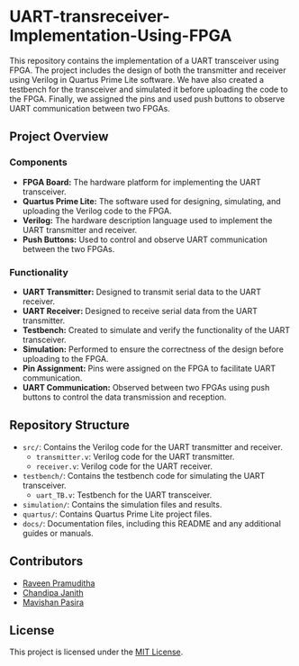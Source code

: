 # UART-transreceiver-Implementation-Using-FPGA

This repository contains the implementation of a UART transceiver using FPGA. The project includes the design of both the transmitter and receiver using Verilog in Quartus Prime Lite software. We have also created a testbench for the transceiver and simulated it before uploading the code to the FPGA. Finally, we assigned the pins and used push buttons to observe UART communication between two FPGAs.

## Project Overview

### Components

- **FPGA Board:** The hardware platform for implementing the UART transceiver.
- **Quartus Prime Lite:** The software used for designing, simulating, and uploading the Verilog code to the FPGA.
- **Verilog:** The hardware description language used to implement the UART transmitter and receiver.
- **Push Buttons:** Used to control and observe UART communication between the two FPGAs.

### Functionality

- **UART Transmitter:** Designed to transmit serial data to the UART receiver.
- **UART Receiver:** Designed to receive serial data from the UART transmitter.
- **Testbench:** Created to simulate and verify the functionality of the UART transceiver.
- **Simulation:** Performed to ensure the correctness of the design before uploading to the FPGA.
- **Pin Assignment:** Pins were assigned on the FPGA to facilitate UART communication.
- **UART Communication:** Observed between two FPGAs using push buttons to control the data transmission and reception.

## Repository Structure

- `src/`: Contains the Verilog code for the UART transmitter and receiver.
  - `transmitter.v`: Verilog code for the UART transmitter.
  - `receiver.v`: Verilog code for the UART receiver.
- `testbench/`: Contains the testbench code for simulating the UART transceiver.
  - `uart_TB.v`: Testbench for the UART transceiver.
- `simulation/`: Contains the simulation files and results.
- `quartus/`: Contains Quartus Prime Lite project files.
- `docs/`: Documentation files, including this README and any additional guides or manuals.

## Contributors

- [Raveen Pramuditha](https://github.com/RPX2001)
- [Chandipa Janith](https://github.com/ChandeepaJanithPeiris)
- [Mavishan Pasira](https://github.com/Pasiramavishan)

## License

This project is licensed under the [MIT License](LICENSE).
